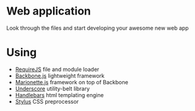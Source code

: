 # Web application

  Look through the files and start developing your awesome new web app

# Using

* [RequireJS](http://requirejs.org/) file and module loader
* [Backbone.js](http://http://backbonejs.org/) lightweight framework
* [Marionette.js](http://marionettejs.com/) framework on top of Backbone
* [Underscore](http://http://underscorejs.org/) utility-belt library
* [Handlebars](http://handlebarsjs.com/) html templating engine
* [Stylus](http://learnboost.github.com/stylus/) CSS preprocessor
